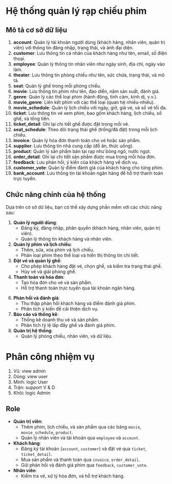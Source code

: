 # Hệ thống quản lý rạp chiếu phim

## Mô tả cơ sở dữ liệu

1. **account**: Quản lý tài khoản người dùng (khách hàng, nhân viên, quản trị viên) với thông tin đăng nhập, trạng thái, và ảnh đại diện.
2. **customer**: Lưu thông tin cá nhân của khách hàng như tên, email, số điện thoại.
3. **employee**: Quản lý thông tin nhân viên như ngày sinh, địa chỉ, ngày vào làm.
4. **theater**: Lưu thông tin phòng chiếu như tên, sức chứa, trạng thái, và mô tả.
5. **seat**: Quản lý ghế trong mỗi phòng chiếu.
6. **movie**: Lưu thông tin phim như tên, đạo diễn, năm sản xuất, đánh giá.
7. **genre**: Quản lý các thể loại phim (hành động, tình cảm, kinh dị, v.v.).
8. **movie_genre**: Liên kết phim với các thể loại (quan hệ nhiều-nhiều).
9. **movie_schedule**: Quản lý lịch chiếu với ngày, giờ, giá vé, và số vé tối đa.
10. **ticket**: Lưu thông tin vé xem phim, bao gồm khách hàng, lịch chiếu, số ghế, và tổng tiền.
11. **ticket_detail**: Ghi lại chi tiết ghế được đặt trong mỗi vé.
12. **seat_schedule**: Theo dõi trạng thái ghế (trống/đã đặt) trong mỗi lịch chiếu.
13. **invoice**: Quản lý hóa đơn thanh toán cho vé hoặc sản phẩm.
14. **supplier**: Lưu thông tin nhà cung cấp (đồ ăn, thức uống).
15. **product**: Quản lý sản phẩm bán tại rạp như bỏng ngô, nước ngọt.
16. **order_detail**: Ghi lại chi tiết sản phẩm được mua trong mỗi hóa đơn.
17. **feedback**: Lưu phản hồi, ý kiến của khách hàng về dịch vụ.
18. **customer_vote**: Quản lý điểm đánh giá của khách hàng cho từng phim.
19. **bank_account**: Lưu thông tin tài khoản ngân hàng để hỗ trợ thanh toán trực tuyến.

## Chức năng chính của hệ thống
Dựa trên cơ sở dữ liệu, bạn có thể xây dựng phần mềm với các chức năng sau:
1. **Quản lý người dùng**:
   - Đăng ký, đăng nhập, phân quyền (khách hàng, nhân viên, quản trị viên).
   - Quản lý thông tin khách hàng và nhân viên.
2. **Quản lý phim và lịch chiếu**:
   - Thêm, sửa, xóa phim và lịch chiếu.
   - Phân loại phim theo thể loại và hiển thị thông tin chi tiết.
3. **Đặt vé và quản lý ghế**:
   - Cho phép khách hàng đặt vé, chọn ghế, và kiểm tra trạng thái ghế.
   - Hủy vé và giải phóng ghế.
4. **Thanh toán và hóa đơn**:
   - Tạo hóa đơn cho vé và sản phẩm.
   - Hỗ trợ thanh toán trực tuyến qua tài khoản ngân hàng.
<!-- 5. **Quản lý sản phẩm**:
   - Bán đồ ăn, thức uống tại rạp.
   - Quản lý nhà cung cấp và danh mục sản phẩm. -->
6. **Phản hồi và đánh giá**:
   - Thu thập phản hồi khách hàng và điểm đánh giá phim.
   - Phân tích ý kiến để cải thiện dịch vụ.
7. **Báo cáo và thống kê**:
   - Thống kê doanh thu vé và sản phẩm.
   - Phân tích tỷ lệ lấp đầy ghế và đánh giá phim.
8. **Quản trị hệ thống**:
   - Quản lý phòng chiếu, nhân viên, và dữ liệu.
   <!-- - Sao lưu và khôi phục cơ sở dữ liệu. -->


# Phân công nhiệm vụ
1. Vũ: view admin
2. Dũng: view user
3. Minh: logic User
4. Trận: support V & D
5. Khôi: logic Admin


## Role
- **Quản trị viên**:
  - Thêm phim, lịch chiếu, và sản phẩm qua các bảng `movie`, `movie_schedule`, `product`.
  - Quản lý nhân viên và tài khoản qua `employee` và `account`.
- **Khách hàng**:
  - Đăng ký tài khoản (`account`, `customer`) và đặt vé qua `ticket`, `ticket_detail`.
  - Mua sản phẩm và thanh toán qua `invoice`, `order_detail`.
  - Gửi phản hồi và đánh giá phim qua `feedback`, `customer_vote`.
- **Nhân viên**:
  - Kiểm tra vé, xử lý hóa đơn, và hỗ trợ khách hàng.

